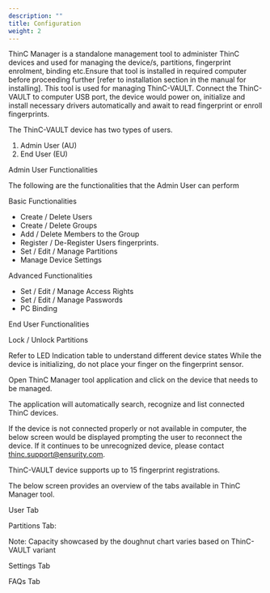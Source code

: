 ```yaml
---
description: ""
title: Configuration
weight: 2
---
```


ThinC Manager is a standalone management tool to administer ThinC devices and used for managing the device/s, partitions, fingerprint enrolment, binding etc.Ensure that tool is installed in required computer before proceeding further [refer to installation section in the manual for installing]. This tool is used for managing ThinC-VAULT. Connect the ThinC-VAULT to computer USB port, the device would power on, initialize and install necessary drivers automatically and await to read fingerprint or enroll fingerprints. 

The ThinC-VAULT device has two types of users. 

1) Admin User (AU)
2) End User (EU)

Admin User Functionalities

The following are the functionalities that the Admin User can perform

Basic Functionalities

* Create / Delete Users 
* Create / Delete Groups
* Add / Delete Members to the Group 
* Register / De-Register Users fingerprints. 
* Set / Edit / Manage Partitions
* Manage Device Settings

Advanced Functionalities 

* Set / Edit / Manage Access Rights
* Set / Edit / Manage Passwords
* PC Binding

End User Functionalities
 
Lock / Unlock Partitions

 Refer to LED Indication table to understand different device states
  While the device is initializing, do not place your finger on the fingerprint sensor.  

Open ThinC Manager tool application and click on the device that needs to be managed. 

 The application will automatically search, recognize and list connected ThinC devices. 



If the device is not connected properly or not available in computer, the below screen would be displayed prompting the user to reconnect the device. If it continues to be unrecognized device, please contact thinc.support@ensurity.com.



 ThinC-VAULT device supports up to 15 fingerprint registrations. 

The below screen provides an overview of the tabs available in ThinC Manager tool. 

User Tab



Partitions Tab:



Note: Capacity showcased by the doughnut chart varies based on ThinC-VAULT variant
  
Settings Tab



FAQs Tab



